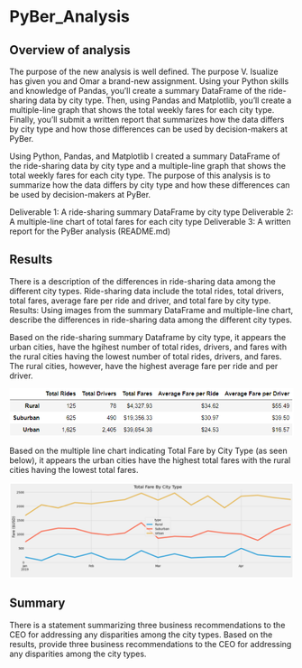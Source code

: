 # PyBer_Analysis

## Overview of analysis
The purpose of the new analysis is well defined.
The purpose
V. Isualize has given you and Omar a brand-new assignment. Using your Python skills and knowledge of Pandas, you’ll create a summary DataFrame of the ride-sharing data by city type. Then, using Pandas and Matplotlib, you’ll create a multiple-line graph that shows the total weekly fares for each city type. Finally, you’ll submit a written report that summarizes how the data differs by city type and how those differences can be used by decision-makers at PyBer.

Using Python, Pandas, and Matplotlib I created a summary DataFrame of the ride-sharing data by city type and a multiple-line graph that shows the total weekly fares for each city type. The purpose of this analysis is to summarize how the data differs by city type and how these differences can be used by decision-makers at PyBer.

Deliverable 1: A ride-sharing summary DataFrame by city type
Deliverable 2: A multiple-line chart of total fares for each city type
Deliverable 3: A written report for the PyBer analysis (README.md)

## Results
There is a description of the differences in ride-sharing data among the different city types. Ride-sharing data include the total rides, total drivers, total fares, average fare per ride and driver, and total fare by city type.
Results: Using images from the summary DataFrame and multiple-line chart, describe the differences in ride-sharing data among the different city types.

Based on the ride-sharing summary Dataframe by city type, it appears the urban cities, have the hgihest number of total rides, drivers, and fares with the rural cities having the lowest number of total rides, drivers, and fares. The rural cities, however, have the highest average fare per ride and per driver.

![deliverable1](https://github.com/Soniaprogram/PyBer_Analysis/blob/main/images/Deliverable1.PNG)

Based on the multiple line chart indicating Total Fare by City Type (as seen below), it appears the urban cities have the highest total fares with the rural cities having the lowest total fares. 

![deliverable2](https://github.com/Soniaprogram/PyBer_Analysis/blob/main/images/Deliverable2.PNG)

## Summary
There is a statement summarizing three business recommendations to the CEO for addressing any disparities among the city types.
Based on the results, provide three business recommendations to the CEO for addressing any disparities among the city types.
